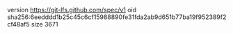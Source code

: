 version https://git-lfs.github.com/spec/v1
oid sha256:6eedddd1b25c45c6cf15988890fe31fda2ab9d651b77ba19f952389f2cf48af5
size 3671
